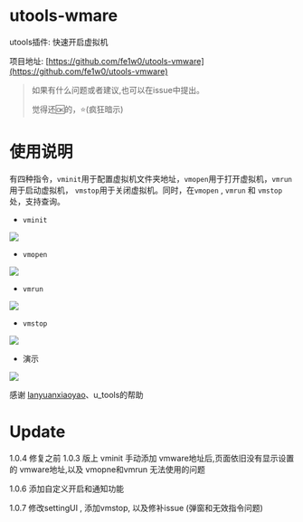 # utools-wmare

utools插件: 快速开启虚拟机

项目地址: [https://github.com/fe1w0/utools-vmware](https://github.com/fe1w0/utools-vmware)

> 如果有什么问题或者建议,也可以在issue中提出。
>
> 觉得还🆗的，⭐(疯狂暗示)


# 使用说明
有四种指令，`vminit`用于配置虚拟机文件夹地址，`vmopen`用于打开虚拟机，`vmrun`用于启动虚拟机， `vmstop`用于关闭虚拟机。同时，在`vmopen` , `vmrun` 和 `vmstop` 处，支持查询。

* `vminit`

![](http://img.xzaslxr.xyz/20210810211237.png)

* `vmopen`

![](http://img.xzaslxr.xyz/20210810211247.png)


* `vmrun`

![](http://img.xzaslxr.xyz/20210810211253.png)

* `vmstop`

![](http://img.xzaslxr.xyz/20220312062203.png)

* 演示

![](http://img.xzaslxr.xyz/20210810211312.gif)



感谢 [lanyuanxiaoyao](https://yuanliao.info/u/lanyuanxiaoyao)、u_tools的帮助

# Update


1.0.4 修复之前 1.0.3 版上 vminit 手动添加 vmware地址后,页面依旧没有显示设置的 vmware地址,以及 vmopne和vmrun 无法使用的问题

1.0.6 添加自定义开启和通知功能

1.0.7 修改settingUI , 添加vmstop, 以及修补issue (弹窗和无效指令问题)
